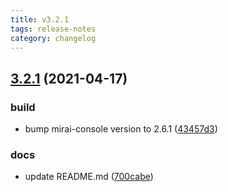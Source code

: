 ```yaml
---
title: v3.2.1
tags: release-notes
category: changelog
---
```

## [3.2.1](https://github.com/Samarium150/mirai-console-lolicon/compare/3.2.0...3.2.1) (2021-04-17)
<!--more-->

### build

* bump mirai-console version to 2.6.1 ([43457d3](https://github.com/Samarium150/mirai-console-lolicon/commit/43457d386d943d9add87a3bad8e15fbd663940e9))

### docs

* update README.md ([700cabe](https://github.com/Samarium150/mirai-console-lolicon/commit/700cabe7207c940568d31d3666f875d9c31cc28b))
